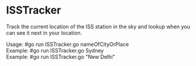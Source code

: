 # ISSTracker
Track the current location of the ISS station in the sky and lookup when you can see it next in your location.  


Usage: #go run ISSTracker.go nameOfCityOrPlace  
Example: #go run ISSTracker.go Sydney  
Example: #go run ISSTracker.go "New Delhi"  
